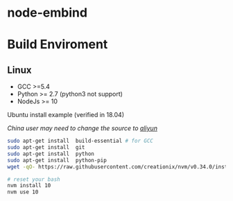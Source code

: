 # node-embind


# Build Enviroment

## Linux

* GCC >=5.4
* Python >= 2.7 (python3 not support)
* NodeJs >= 10

Ubuntu install example (verified in 18.04)

_China user may need to change the source to [aliyun](!https://opsx.alibaba.com/mirror)_

```sh
sudo apt-get install  build-essential # for GCC
sudo apt-get install  git
sudo apt-get install  python
sudo apt-get install  python-pip
wget -qO- https://raw.githubusercontent.com/creationix/nvm/v0.34.0/install.sh | bash

# reset your bash
nvm install 10
nvm use 10

```